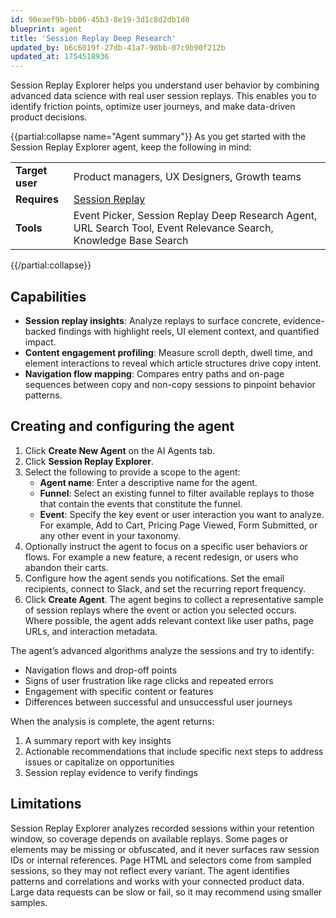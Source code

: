 ```yaml
---
id: 90eaef9b-bb06-45b3-8e19-3d1c8d2db1d0
blueprint: agent
title: 'Session Replay Deep Research'
updated_by: b6c6019f-27db-41a7-98bb-07c9b90f212b
updated_at: 1754518936
---
```

Session Replay Explorer helps you understand user behavior by combining advanced data science with real user session replays. This enables you to identify friction points, optimize user journeys, and make data-driven product decisions.

{{partial:collapse name="Agent summary"}}
As you get started with the Session Replay Explorer agent, keep the following in mind:

|||
|--|--|
| **Target user** | Product managers, UX Designers, Growth teams |
| **Requires** | [Session Replay](/docs/agents/session-replay-deep-research) |
| **Tools** | Event Picker, Session Replay Deep Research Agent, URL Search Tool, Event Relevance Search, Knowledge Base Search |

{{/partial:collapse}}


## Capabilities

* **Session replay insights**: Analyze replays to surface concrete, evidence-backed findings with highlight reels, UI element context, and quantified impact.
* **Content engagement profiling**: Measure scroll depth, dwell time, and element interactions to reveal which article structures drive copy intent.
* **Navigation flow mapping**: Compares entry paths and on-page sequences between copy and non-copy sessions to pinpoint behavior patterns.

## Creating and configuring the agent

1. Click **Create New Agent** on the AI Agents tab.
2. Click **Session Replay Explorer**.
3. Select the following to provide a scope to the agent:
    - **Agent name**: Enter a descriptive name for the agent.
    - **Funnel**: Select an existing funnel to filter available replays to those that contain the events that constitute the funnel.
    - **Event**: Specify the key event or user interaction you want to analyze. For example, Add to Cart, Pricing Page Viewed, Form Submitted, or any other event in your taxonomy.
4. Optionally instruct the agent to focus on a specific user behaviors or flows. For example a new feature, a recent redesign, or users who abandon their carts.
5. Configure how the agent sends you notifications. Set the email recipients, connect to Slack, and set the recurring report frequency.
6. Click **Create Agent**. The agent begins to collect a representative sample of session replays where the event or action you selected occurs. Where possible, the agent adds relevant context like user paths, page URLs, and interaction metadata.

The agent’s advanced algorithms analyze the sessions and try to identify:

- Navigation flows and drop-off points
- Signs of user frustration like rage clicks and repeated errors
- Engagement with specific content or features
- Differences between successful and unsuccessful user journeys

When the analysis is complete, the agent returns:

1. A summary report with key insights
2. Actionable recommendations that include specific next steps to address issues or capitalize on opportunities
3. Session replay evidence to verify findings

## Limitations

Session Replay Explorer analyzes recorded sessions within your retention window, so coverage depends on available replays. Some pages or elements may be missing or obfuscated, and it never surfaces raw session IDs or internal references. Page HTML and selectors come from sampled sessions, so they may not reflect every variant. The agent identifies patterns and correlations and works with your connected product data. Large data requests can be slow or fail, so it may recommend using smaller samples. 